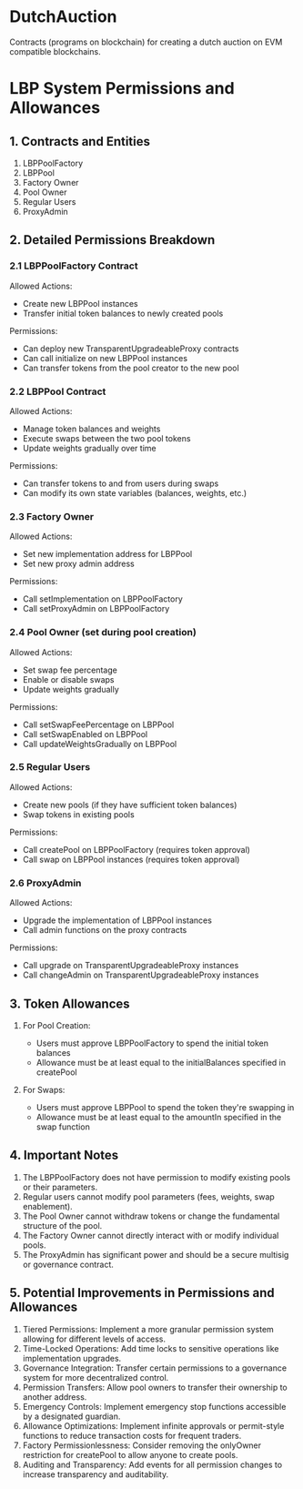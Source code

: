 # DutchAuction
Contracts (programs on blockchain) for creating a dutch auction on EVM compatible blockchains.


# LBP System Permissions and Allowances

## 1. Contracts and Entities

1. LBPPoolFactory
2. LBPPool
3. Factory Owner
4. Pool Owner
5. Regular Users
6. ProxyAdmin

## 2. Detailed Permissions Breakdown

### 2.1 LBPPoolFactory Contract

Allowed Actions:
- Create new LBPPool instances
- Transfer initial token balances to newly created pools

Permissions:
- Can deploy new TransparentUpgradeableProxy contracts
- Can call initialize on new LBPPool instances
- Can transfer tokens from the pool creator to the new pool

### 2.2 LBPPool Contract

Allowed Actions:
- Manage token balances and weights
- Execute swaps between the two pool tokens
- Update weights gradually over time

Permissions:
- Can transfer tokens to and from users during swaps
- Can modify its own state variables (balances, weights, etc.)

### 2.3 Factory Owner

Allowed Actions:
- Set new implementation address for LBPPool
- Set new proxy admin address

Permissions:
- Call setImplementation on LBPPoolFactory
- Call setProxyAdmin on LBPPoolFactory

### 2.4 Pool Owner (set during pool creation)

Allowed Actions:
- Set swap fee percentage
- Enable or disable swaps
- Update weights gradually

Permissions:
- Call setSwapFeePercentage on LBPPool
- Call setSwapEnabled on LBPPool
- Call updateWeightsGradually on LBPPool

### 2.5 Regular Users

Allowed Actions:
- Create new pools (if they have sufficient token balances)
- Swap tokens in existing pools

Permissions:
- Call createPool on LBPPoolFactory (requires token approval)
- Call swap on LBPPool instances (requires token approval)

### 2.6 ProxyAdmin

Allowed Actions:
- Upgrade the implementation of LBPPool instances
- Call admin functions on the proxy contracts

Permissions:
- Call upgrade on TransparentUpgradeableProxy instances
- Call changeAdmin on TransparentUpgradeableProxy instances

## 3. Token Allowances

1. For Pool Creation:
   - Users must approve LBPPoolFactory to spend the initial token balances
   - Allowance must be at least equal to the initialBalances specified in createPool

2. For Swaps:
   - Users must approve LBPPool to spend the token they're swapping in
   - Allowance must be at least equal to the amountIn specified in the swap function

## 4. Important Notes

1. The LBPPoolFactory does not have permission to modify existing pools or their parameters.
2. Regular users cannot modify pool parameters (fees, weights, swap enablement).
3. The Pool Owner cannot withdraw tokens or change the fundamental structure of the pool.
4. The Factory Owner cannot directly interact with or modify individual pools.
5. The ProxyAdmin has significant power and should be a secure multisig or governance contract.

## 5. Potential Improvements in Permissions and Allowances

1. Tiered Permissions: Implement a more granular permission system allowing for different levels of access.
2. Time-Locked Operations: Add time locks to sensitive operations like implementation upgrades.
3. Governance Integration: Transfer certain permissions to a governance system for more decentralized control.
4. Permission Transfers: Allow pool owners to transfer their ownership to another address.
5. Emergency Controls: Implement emergency stop functions accessible by a designated guardian.
6. Allowance Optimizations: Implement infinite approvals or permit-style functions to reduce transaction costs for frequent traders.
7. Factory Permissionlessness: Consider removing the onlyOwner restriction for createPool to allow anyone to create pools.
8. Auditing and Transparency: Add events for all permission changes to increase transparency and auditability.

